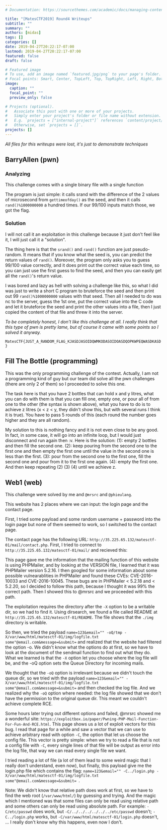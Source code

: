 ```yaml
---
# Documentation: https://sourcethemes.com/academic/docs/managing-content/

title: "[MatesCTF2019] Round4 Writeups"
subtitle: ""
summary: ""
authors: [midas]
tags: []
categories: []
date: 2019-04-27T20:22:17-07:00
lastmod: 2019-04-27T20:22:17-07:00
featured: false
draft: false

# Featured image
# To use, add an image named `featured.jpg/png` to your page's folder.
# Focal points: Smart, Center, TopLeft, Top, TopRight, Left, Right, BottomLeft, Bottom, BottomRight.
image:
  caption: ""
  focal_point: ""
  preview_only: false

# Projects (optional).
#   Associate this post with one or more of your projects.
#   Simply enter your project's folder or file name without extension.
#   E.g. `projects = ["internal-project"]` references `content/project/deep-learning/index.md`.
#   Otherwise, set `projects = []`.
projects: []
---
```


*All files for this writeups were lost, it's just to demonstrate techniques*

## BarryAllen (pwn)

### Analyzing
This challenge comes with a single binary file with a single function

The program is just simple: it calls srand with the difference of the 2 values of microsecond from `gettimeofday()` as the seed, and then it calls `rand()%1000000000` a hundred times. If our 99/100 inputs match those, we got the flag.

### Solution
I will not call it an exploitation in this challenge because it just don't feel like it, I will just call it a "solution".

The thing here is that the `srand()` and `rand()` function are just pseudo-random. It means that if you know what the seed is, you can predict the return values of `rand()`. Moreover, the program only asks you to guess 99/100 value correctly, and it does print out the correct value each time, so you can just use the first guess to find the seed, and then you can easily get all the `rand()`'s return value.

I was bored and lazy as hell with solving a challenge like this, so what I did was just to write a short C program to bruteforce the seed and then print out 99 `rand()%1000000000` values with that seed. Then all I needed to do was nc to the server, guess the 1st one, put the correct value into the C code and let it bruteforce the seed and print the other values into a file, then I just copied the content of that file and threw it into the server.

*To be completely honest, I don't like this challenge at all. I really think that this type of pwn is pretty lame, but of course it came with some points so I solved it anyway.*

`MatesCTF{JUST_A_RANDOM_FLAG_KJASDJASOIDQWMKODASOIDOASDQOPKWPEQWASDKASD}`

## Fill The Bottle (programming)

This was the only programming challenge of the contest. Actually, I am not a programming kind of guy but our team did solve all the pwn challenges (there are only 2 of them) so I proceeded to solve this one.

The task here is that you have 2 bottles that can hold x and y litres, what you can do with them is that you can fill one, empty one, or pour all of from one to the other (the syntax is shown above), what you have to do is to achieve z litres (x < z < y, they didn't show this, but with several runs I think it is true). You have to pass 5 rounds of this (each round the number goes higher and they are all random).

My solution to this is nothing fancy and it is not even close to be any good. In fact, in some case, it will go into an infinite loop, but I would just disconnect and run again then :v. Here is the solution: (1): empty 2 bottles and then fill the second one. (2): keep pouring from the second one to the first one and then empty the first one until the value in the second one is less than the first. (3): pour from the second one to the first one, fill the second one and pour from it to the first one again. (4): empty the first one. And then keep repeating (2) (3) (4) until we achieve z.

## Web1 (web)

This challenge were solved by me and `@mrsrc` and `@phieulang`.

This website has 2 places where we can input: the login page and the contact page.

First, I tried some payload and some random username + password into the login page but none of them seemed to work, so I switched to the contact page.

The contact page has the following URL: `http://35.225.65.132/matesctf-01/mail/contact.php`. First, I tried to connect to `http://35.225.65.132/matesctf-01/mail/` and recieved this:


This page gave me the information that the mailing function of this website is using PHPMailer, and by looking at the VERSION file, I learned that it was PHPMailer version 5.2.16. I then googled for some information about some possible vulnearablities in PHPMailer and found these CVEs: CVE-2016-10033 and CVE-2016-10045. These bugs are in PHPMailer < 5.2.18 and < 5.2.20, so I decided to follow this path, because I thought it was 99% the correct path. Then I showed this to @mrsrc and we proceeded with this path.

The exploitation requires the directory after the `-X` option to be a writable dir, so we had to find it. Using dirsearch, we found a file called README at `http://35.225.65.132/matesctf-01/README`. The file shows that the `./img` directory is writable.


So then, we tried the payload `name=123&email="" -oQ/tmp -X/var/www/html/matesctf-01/img/logfile.txt some"@email.com&message=&submit=` and realized that the website had filtered the option -o. We didn't know what the options do at first, so we have to look at the document of the sendmail function to find out what they do. What we learned is that the `-X` option let you choose where the log file will be, and the -oQ option sets the Queue Directory for incoming mails.

We thought that the `-oQ` option is irrelevant because we didn't touch the queue dir, so we tried with the payload `name=123&email="" -X/var/www/html/matesctf-01/img/logfile.txt some"@email.com&message=&submit=` and then checked the log file. And we realized why the `-oQ` option where needed: the log file showed that we don't have the permission to the original queue dir. This meant we couldn't achieve complete RCE.

Some hours later trying out different options and failed, @mrsrc showed me a wonderful site: `https://exploitbox.io/paper/Pwning-PHP-Mail-Function-For-Fun-And-RCE.html`. This page shows us a lot of exploit vectors for this bug. I read that page for a while and saw a vector that we can use to achieve arbitrary read with option `-C`, the option that let us choose the config file. This vector is pretty simple: when we try to read a file that is not a config file with `-C`, every single lines of that file will be output as error into the log file, that way we can read every single file we want.

I tried reading a lot of file (a lot of them lead to some weird magic that I really don't understand, even now), but finally, this payload give me the login.php file which contains the flag: `name=123&email="" -C../login.php -X/var/www/html/matesctf-01/img/logfile.txt some"@email.com&message=&submit= `.

Note: We didn't know that relative path does work at first, so we have to find the web root (`/var/www/html/`) by guessing and trying. And the magic which I mentioned was that some files can only be read using relative path and some others can only be read using absolute path. For example: `-C/etc/passwd` does work, but `-C/../../../../../../etc/passwd` doesn't; `-C../login.php` works, but `-C/var/www/html/matesctf-01/login.php` doesn't, ... I really don't know why this happens, even now I don't.
